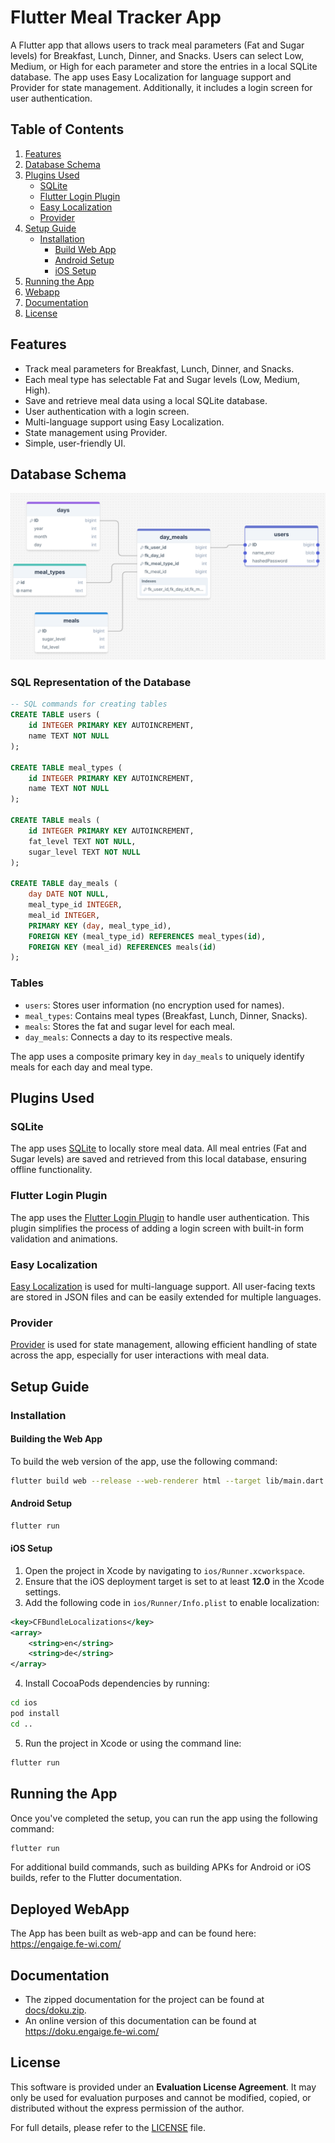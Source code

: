 
# Flutter Meal Tracker App

A Flutter app that allows users to track meal parameters (Fat and Sugar levels) for Breakfast, Lunch, Dinner, and Snacks. Users can select Low, Medium, or High for each parameter and store the entries in a local SQLite database. The app uses Easy Localization for language support and Provider for state management. Additionally, it includes a login screen for user authentication.

## Table of Contents
1. [Features](#features)
2. [Database Schema](#database-schema)
3. [Plugins Used](#plugins-used)
   - [SQLite](#sqlite)
   - [Flutter Login Plugin](#flutter-login-plugin)
   - [Easy Localization](#easy-localization)
   - [Provider](#provider)
4. [Setup Guide](#setup-guide)
   - [Installation](#installation)
      - [Build Web App](#building-the-web-app)
      - [Android Setup](#android-setup)
      - [iOS Setup](#ios-setup)
5. [Running the App](#running-the-app)
6. [Webapp](#deployed-webapp)
7. [Documentation](#documentation)
8. [License](#license)

## Features

- Track meal parameters for Breakfast, Lunch, Dinner, and Snacks.
- Each meal type has selectable Fat and Sugar levels (Low, Medium, High).
- Save and retrieve meal data using a local SQLite database.
- User authentication with a login screen.
- Multi-language support using Easy Localization.
- State management using Provider.
- Simple, user-friendly UI.

## Database Schema
![Database Schema](docs/images/database_scheme.png)

### SQL Representation of the Database

```sql
-- SQL commands for creating tables
CREATE TABLE users (
    id INTEGER PRIMARY KEY AUTOINCREMENT,
    name TEXT NOT NULL
);

CREATE TABLE meal_types (
    id INTEGER PRIMARY KEY AUTOINCREMENT,
    name TEXT NOT NULL
);

CREATE TABLE meals (
    id INTEGER PRIMARY KEY AUTOINCREMENT,
    fat_level TEXT NOT NULL,
    sugar_level TEXT NOT NULL
);

CREATE TABLE day_meals (
    day DATE NOT NULL,
    meal_type_id INTEGER,
    meal_id INTEGER,
    PRIMARY KEY (day, meal_type_id),
    FOREIGN KEY (meal_type_id) REFERENCES meal_types(id),
    FOREIGN KEY (meal_id) REFERENCES meals(id)
);
```

### Tables

- `users`: Stores user information (no encryption used for names).
- `meal_types`: Contains meal types (Breakfast, Lunch, Dinner, Snacks).
- `meals`: Stores the fat and sugar level for each meal.
- `day_meals`: Connects a day to its respective meals.

The app uses a composite primary key in `day_meals` to uniquely identify meals for each day and meal type.

## Plugins Used

### SQLite
The app uses [SQLite](https://pub.dev/packages/sqflite) to locally store meal data. All meal entries (Fat and Sugar levels) are saved and retrieved from this local database, ensuring offline functionality.

### Flutter Login Plugin
The app uses the [Flutter Login Plugin](https://pub.dev/packages/flutter_login) to handle user authentication. This plugin simplifies the process of adding a login screen with built-in form validation and animations.

### Easy Localization
[Easy Localization](https://pub.dev/packages/easy_localization) is used for multi-language support. All user-facing texts are stored in JSON files and can be easily extended for multiple languages.

### Provider
[Provider](https://pub.dev/packages/provider) is used for state management, allowing efficient handling of state across the app, especially for user interactions with meal data.

## Setup Guide

### Installation

#### Building the Web App

To build the web version of the app, use the following command:

```bash
flutter build web --release --web-renderer html --target lib/main.dart
```

#### Android Setup

```bash
flutter run
```

#### iOS Setup

1. Open the project in Xcode by navigating to `ios/Runner.xcworkspace`.
2. Ensure that the iOS deployment target is set to at least **12.0** in the Xcode settings.
3. Add the following code in `ios/Runner/Info.plist` to enable localization:

```xml
<key>CFBundleLocalizations</key>
<array>
    <string>en</string>
    <string>de</string>
</array>
```

4. Install CocoaPods dependencies by running:

```bash
cd ios
pod install
cd ..
```

5. Run the project in Xcode or using the command line:

```bash
flutter run
```

## Running the App

Once you've completed the setup, you can run the app using the following command:

```bash
flutter run
```

For additional build commands, such as building APKs for Android or iOS builds, refer to the Flutter documentation.


## Deployed WebApp

The App has been built as web-app and can be found here: https://engaige.fe-wi.com/

## Documentation

- The zipped documentation for the project can be found at [docs/doku.zip](docs/doku.zip).
- An online version of this documentation can be found at https://doku.engaige.fe-wi.com/

## License

This software is provided under an **Evaluation License Agreement**. It may only be used for evaluation purposes and cannot be modified, copied, or distributed without the express permission of the author.

For full details, please refer to the [LICENSE](./LICENSE) file.
